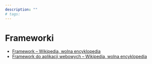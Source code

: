```yaml
---
description: ""
# tags:
---
```


# Frameworki

- [Framework – Wikipedia, wolna encyklopedia](https://pl.wikipedia.org/wiki/Framework)
- [Framework do aplikacji webowych – Wikipedia, wolna encyklopedia](https://pl.wikipedia.org/wiki/Framework_do_aplikacji_webowych)
